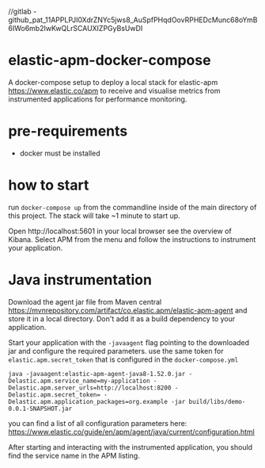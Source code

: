 //gitlab -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
# elastic-apm-docker-compose
A docker-compose setup to deploy a local stack for elastic-apm https://www.elastic.co/apm to receive and visualise metrics from instrumented applications for performance monitoring.

# pre-requirements
 - docker must be installed

# how to start
run `docker-compose up` from the commandline inside of the main directory of this project.
The stack will take ~1 minute to start up.

Open http://localhost:5601 in your local browser see the overview of Kibana.
Select APM from the menu and follow the instructions to instrument your application.

# Java instrumentation

Download the agent jar file from Maven central https://mvnrepository.com/artifact/co.elastic.apm/elastic-apm-agent and store it in a local directory.
Don't add it as a build dependency to your application.

Start your application with the `-javaagent` flag pointing to the downloaded jar and configure the required parameters.
use the same token for `elastic.apm.secret_token` that is configured in the `docker-compose.yml`
```
java -javaagent:elastic-apm-agent-java8-1.52.0.jar -Delastic.apm.service_name=my-application -Delastic.apm.server_urls=http://localhost:8200 -Delastic.apm.secret_token= -Delastic.apm.application_packages=org.example -jar build/libs/demo-0.0.1-SNAPSHOT.jar
```

you can find a list of all configuration parameters here: https://www.elastic.co/guide/en/apm/agent/java/current/configuration.html

After starting and interacting with the instrumented application, you should find the service name in the APM listing.
